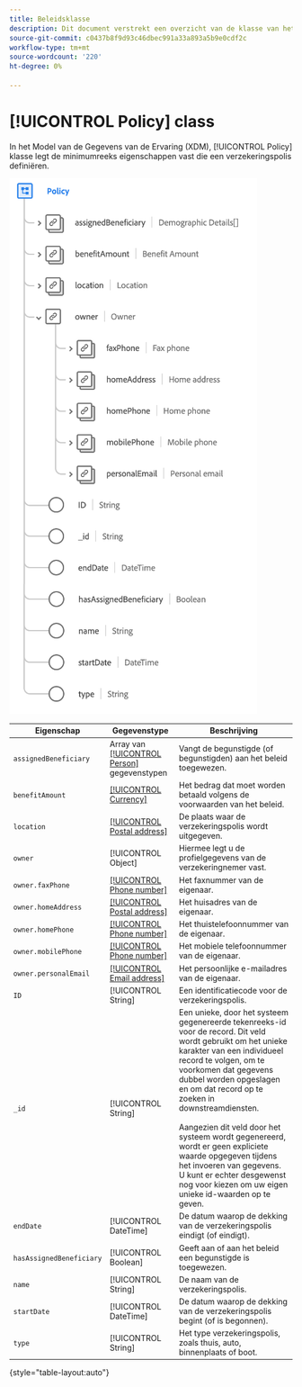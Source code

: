 ```yaml
---
title: Beleidsklasse
description: Dit document verstrekt een overzicht van de klasse van het Beleid in het Model van de Gegevens van de Ervaring (XDM).
source-git-commit: c0437b8f9d93c46dbec991a33a893a5b9e0cdf2c
workflow-type: tm+mt
source-wordcount: '220'
ht-degree: 0%

---
```


# [!UICONTROL Policy] class

In het Model van de Gegevens van de Ervaring (XDM), [!UICONTROL Policy] klasse legt de minimumreeks eigenschappen vast die een verzekeringspolis definiëren.

![](../images/classes/policy.png)

| Eigenschap | Gegevenstype | Beschrijving |
| --- | --- | --- |
| `assignedBeneficiary` | Array van [[!UICONTROL Person]](../data-types/person.md) gegevenstypen | Vangt de begunstigde (of begunstigden) aan het beleid toegewezen. |
| `benefitAmount` | [[!UICONTROL Currency]](../data-types/currency.md) | Het bedrag dat moet worden betaald volgens de voorwaarden van het beleid. |
| `location` | [[!UICONTROL Postal address]](../data-types/postal-address.md) | De plaats waar de verzekeringspolis wordt uitgegeven. |
| `owner` | [!UICONTROL Object] | Hiermee legt u de profielgegevens van de verzekeringnemer vast. |
| `owner.faxPhone` | [[!UICONTROL Phone number]](../data-types/phone-number.md) | Het faxnummer van de eigenaar. |
| `owner.homeAddress` | [[!UICONTROL Postal address]](../data-types/postal-address.md) | Het huisadres van de eigenaar. |
| `owner.homePhone` | [[!UICONTROL Phone number]](../data-types/phone-number.md) | Het thuistelefoonnummer van de eigenaar. |
| `owner.mobilePhone` | [[!UICONTROL Phone number]](../data-types/phone-number.md) | Het mobiele telefoonnummer van de eigenaar. |
| `owner.personalEmail` | [[!UICONTROL Email address]](../data-types/email-address.md) | Het persoonlijke e-mailadres van de eigenaar. |
| `ID` | [!UICONTROL String] | Een identificatiecode voor de verzekeringspolis. |
| `_id` | [!UICONTROL String] | Een unieke, door het systeem gegenereerde tekenreeks-id voor de record. Dit veld wordt gebruikt om het unieke karakter van een individueel record te volgen, om te voorkomen dat gegevens dubbel worden opgeslagen en om dat record op te zoeken in downstreamdiensten.<br><br>Aangezien dit veld door het systeem wordt gegenereerd, wordt er geen expliciete waarde opgegeven tijdens het invoeren van gegevens. U kunt er echter desgewenst nog voor kiezen om uw eigen unieke id-waarden op te geven. |
| `endDate` | [!UICONTROL DateTime] | De datum waarop de dekking van de verzekeringspolis eindigt (of eindigt). |
| `hasAssignedBeneficiary` | [!UICONTROL Boolean] | Geeft aan of aan het beleid een begunstigde is toegewezen. |
| `name` | [!UICONTROL String] | De naam van de verzekeringspolis. |
| `startDate` | [!UICONTROL DateTime] | De datum waarop de dekking van de verzekeringspolis begint (of is begonnen). |
| `type` | [!UICONTROL String] | Het type verzekeringspolis, zoals thuis, auto, binnenplaats of boot. |

{style=&quot;table-layout:auto&quot;}
